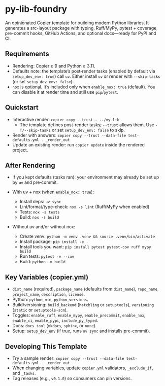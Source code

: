 # py-lib-foundry

An opinionated Copier template for building modern Python libraries. It generates a src-layout package with typing, Ruff/MyPy, pytest + coverage, pre-commit hooks, GitHub Actions, and optional docs—ready for PyPI and CI.

## Requirements
- Rendering: Copier ≥ 9 and Python ≥ 3.11.
- Defaults note: the template’s post‑render tasks (enabled by default via `setup_dev_env: true`) call `uv`. Either install `uv` or render with `--skip-tasks` (or set `setup_dev_env: false`).
- `nox` is optional. It’s included only when `enable_nox: true` (default). You can disable it at render time and still use `pip`/`pytest`.

## Quickstart
- Interactive render: `copier copy --trust . ../my-lib`
  - The template defines post-render tasks; `--trust` allows them. Use `-T/--skip-tasks` or set `setup_dev_env: false` to skip.
- Render with answers: `copier copy --trust --data-file test-defaults.yml . _render_out`
- Update an existing render: run `copier update` inside the rendered project.

## After Rendering
- If you kept defaults (tasks ran): your environment may already be set up by `uv` and pre‑commit.

- With uv + nox (when `enable_nox: true`):
  - Install deps: `uv sync`
  - Lint/format/type-check: `nox -s lint` (Ruff/MyPy when enabled)
  - Tests: `nox -s tests`
  - Build: `nox -s build`
- Without uv and/or without nox:
  - Create venv: `python -m venv .venv && source .venv/bin/activate`
  - Install package: `pip install -e .`
  - Install tools you want: `pip install pytest pytest-cov ruff mypy build`
  - Run tests: `pytest -v --cov`
  - Build: `python -m build`

## Key Variables (copier.yml)
- `dist_name` (required), `package_name` (defaults from `dist_name`), `repo_name`, `project_name`, `description`, `license`.
- Python: `python_min`, `python_versions`.
- Build/versioning: `build_backend` (`hatchling` or `setuptools`), `versioning` (`static` or `setuptools-scm`).
- Toggles: `enable_ruff`, `enable_mypy`, `enable_precommit`, `enable_nox`, `enable_ci`, `enable_pypi`, `include_py_typed`.
- Docs: `docs_tool` (`mkdocs`, `sphinx`, or `none`).
- Setup: `setup_dev_env` (if true, runs `uv sync` and installs pre-commit).

## Developing This Template
- Try a sample render: `copier copy --trust --data-file test-defaults.yml . _render_out`
- When changing variables, update `copier.yml` validators, `_exclude_if`, and `_tasks`.
- Tag releases (e.g., `v0.1.0`) so consumers can pin versions.
